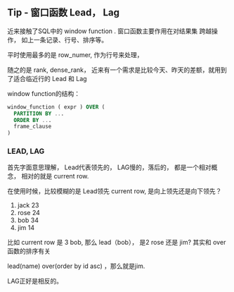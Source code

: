 ## Tip - 窗口函数 Lead， Lag

近来接触了SQL中的  window function .  窗口函数主要作用在对结果集 跨越操作， 如上一条记录、行号、排序等。

平时使用最多的是 row_numer, 作为行号来处理，

随之的是  rank, dense_rank， 近来有一个需求是比较今天、昨天的差额，就用到了适合临近行的 Lead 和 Lag

window function的结构：

```sql
window_function ( expr ) OVER ( 
  PARTITION BY ... 
  ORDER BY ... 
  frame_clause 
)
```

 

### LEAD, LAG

首先字面意思理解， Lead代表领先的，  LAG慢的，落后的， 都是一个相对概念， 相对的就是 current row. 

在使用时候，比较模糊的是 Lead领先 current row, 是向上领先还是向下领先？ 

1.  jack 23
2. rose 24
3. bob 34
4. jim 14



比如 current row 是 3  bob, 那么 lead（bob）， 是2 rose 还是 jim?  其实和 over函数的排序有关

lead(name) over(order by id asc)   ，那么就是jim.



LAG正好是相反的。
